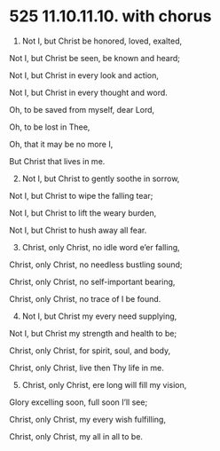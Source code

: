 # 525 11.10.11.10. with chorus

1.  Not I, but Christ be honored, loved, exalted,

Not I, but Christ be seen, be known and heard;

Not I, but Christ in every look and action,

Not I, but Christ in every thought and word.

Oh, to be saved from myself, dear Lord,

Oh, to be lost in Thee,

Oh, that it may be no more I,

But Christ that lives in me.

2.  Not I, but Christ to gently soothe in sorrow,

Not I, but Christ to wipe the falling tear;

Not I, but Christ to lift the weary burden,

Not I, but Christ to hush away all fear.

3.  Christ, only Christ, no idle word e’er falling,

Christ, only Christ, no needless bustling sound;

Christ, only Christ, no self-important bearing,

Christ, only Christ, no trace of I be found.

4.  Not I, but Christ my every need supplying,

Not I, but Christ my strength and health to be;

Christ, only Christ, for spirit, soul, and body,

Christ, only Christ, live then Thy life in me.

5.  Christ, only Christ, ere long will fill my vision,

Glory excelling soon, full soon I’ll see;

Christ, only Christ, my every wish fulfilling,

Christ, only Christ, my all in all to be.



